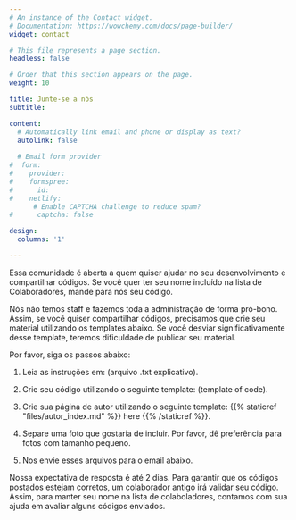 ```yaml
---
# An instance of the Contact widget.
# Documentation: https://wowchemy.com/docs/page-builder/
widget: contact

# This file represents a page section.
headless: false

# Order that this section appears on the page.
weight: 10

title: Junte-se a nós
subtitle:

content:
  # Automatically link email and phone or display as text?
  autolink: false
  
  # Email form provider
#  form:
#    provider: 
#    formspree:
#      id:
#    netlify:
      # Enable CAPTCHA challenge to reduce spam?
#      captcha: false

design:
  columns: '1'

---
```


Essa comunidade é aberta a quem quiser ajudar no seu desenvolvimento e compartilhar códigos. Se você quer ter seu nome incluído na lista de Colaboradores, mande para nós seu código.

Nós não temos staff e fazemos toda a administração de forma pró-bono. Assim, se você quiser compartilhar códigos, precisamos que crie seu material utilizando os templates abaixo. Se você desviar significativamente desse template, teremos dificuldade de publicar seu material. 

Por favor, siga os passos abaixo:

1) Leia as instruções em: (arquivo .txt explicativo).

2) Crie seu código utilizando o seguinte template: (template of code).

3) Crie sua página de autor utilizando o seguinte template: {{% staticref "files/autor_index.md" %}} here {{% /staticref %}}.

4) Separe uma foto que gostaria de incluir. Por favor, dê preferência para fotos com tamanho pequeno.

5) Nos envie esses arquivos para o email abaixo.

Nossa expectativa de resposta é até 2 dias. Para garantir que os códigos postados estejam corretos, um colaborador antigo irá validar seu código. Assim, para manter seu nome na lista de colaboladores, contamos com sua ajuda em avaliar alguns códigos enviados.



